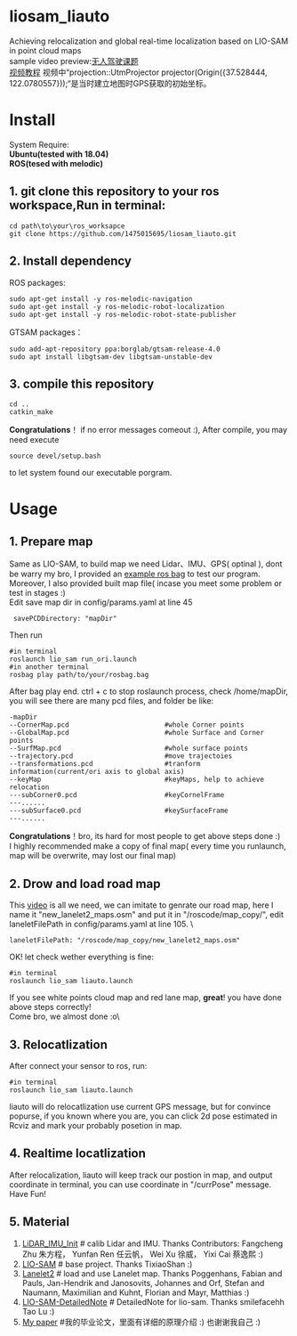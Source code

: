 # liosam_liauto
Achieving relocalization and global real-time localization  based on LIO-SAM in point cloud maps\
sample video preview:[无人驾驶课题](https://www.bilibili.com/video/BV11V4y1C7Hp/?spm_id_from=333.999.0.0) \
[视频教程](https://www.bilibili.com/video/BV1LC4y1o7L6/#reply188159845568)   视频中“projection::UtmProjector projector(Origin({37.528444, 122.0780557}));“是当时建立地图时GPS获取的初始坐标。
# Install
System Require:\
**Ubuntu(tested with 18.04)**\
**ROS(tesed with melodic)**
## 1. git clone this repository to your **ros workspace**,Run in terminal:
```
cd path\to\your\ros_worksapce
git clone https://github.com/1475015695/liosam_liauto.git
```
## 2. Install dependency 


ROS packages:
```
sudo apt-get install -y ros-melodic-navigation
sudo apt-get install -y ros-melodic-robot-localization
sudo apt-get install -y ros-melodic-robot-state-publisher
```
GTSAM packages：
```
sudo add-apt-repository ppa:borglab/gtsam-release-4.0
sudo apt install libgtsam-dev libgtsam-unstable-dev
```

## 3. compile this repository
```
cd ..
catkin_make
```
**Congratulations**！ if no error messages comeout :), After compile, you may need execute
```
source devel/setup.bash
```
to let system found our executable porgram.
# Usage
## 1. Prepare map
Same as LIO-SAM, to build map we need Lidar、IMU、GPS( optinal ), dont be warry my bro, I provided an [example ros bag](https://pan.baidu.com/s/1Ie9cqvAPQS5xkZcQsWSOOQ?pwd=auto) to test our program. Moreover, I also provided built map file( incase you meet some problem or test in stages :)\
Edit save map dir in config/params.yaml at line 45
```
 savePCDDirectory: "mapDir" 
```
Then run 
```
#in terminal
roslaunch lio_sam run_ori.launch
#in another terminal
rosbag play path/to/your/rosbag.bag
```
After bag play end. ctrl + c to stop roslaunch process, check /home/mapDir, you will see there are many pcd files, and folder be like:
```
-mapDir
--CornerMap.pcd                        #whole Corner points
--GlobalMap.pcd                        #whole Surface and Corner points
--SurfMap.pcd                          #whole surface points
--trajectory.pcd                       #move trajectoies
--transformations.pcd                  #tranform information(current/ori axis to global axis)
--keyMap                               #keyMaps, help to achieve relocation
---subCorner0.pcd                      #keyCornelFrame
---......
---subSurface0.pcd                     #keySurfaceFrame
---......
```
**Congratulations**！bro, its hard for most people to get above steps done :)   \
I highly recommended make a copy of final map( every time you runlaunch, map will be overwrite, may lost our final map)                                                  
## 2. Drow and load road map
This [video](https://www.bilibili.com/video/BV1Ku411f7xi/?spm_id_from=333.999.0.0&vd_source=ce887b89ae7b1d3754fb211f66301532) is all we need, we can imitate to genrate our road map, here I name it "new_lanelet2_maps.osm" and put it in "/roscode/map_copy/", edit laneletFilePath in config/params.yaml at line 105. \
```
laneletFilePath: "/roscode/map_copy/new_lanelet2_maps.osm"  
```
OK! let check wether everything is fine:
```
#in terminal
roslaunch lio_sam liauto.launch
```
If you see white points cloud map and red lane map, **great**! you have done above steps correctly!\
Come bro, we almost done :o\
## 3. Relocatlization
After connect your sensor to ros, run:
```
#in terminal
roslaunch lio_sam liauto.launch
```
liauto will do relocatlization use current GPS message, but for convince popurse, if you known where you are, you can click 2d pose estimated in Rcviz and mark your probably posetion in map.
## 4. Realtime locatlization
After relocalization, liauto will keep track our postion in map, and output coordinate in terminal, you can use coordinate in "/currPose" message. Have Fun!
## 5. Material
1. [LiDAR_IMU_Init](https://github.com/hku-mars/LiDAR_IMU_Init) # calib Lidar and IMU. Thanks Contributors: Fangcheng Zhu 朱方程， Yunfan Ren 任云帆， Wei Xu 徐威， Yixi Cai 蔡逸熙 :)
2. [LIO-SAM](https://github.com/TixiaoShan/LIO-SAM) # base project. Thanks TixiaoShan :)
3. [Lanelet2](https://github.com/fzi-forschungszentrum-informatik/Lanelet2) # load and use Lanelet map. Thanks Poggenhans, Fabian and Pauls, Jan-Hendrik and Janosovits, Johannes and Orf, Stefan and Naumann, Maximilian and Kuhnt, Florian and Mayr, Matthias :)
4. [LIO-SAM-DetailedNote](https://github.com/smilefacehh/LIO-SAM-DetailedNote) # DetailedNote for lio-sam. Thanks smilefacehh Tao Lu :)
5. [My paper]() #我的毕业论文，里面有详细的原理介绍 :) 也谢谢我自己 :)
